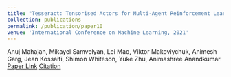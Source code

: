 ```yaml
---
title: "Tesseract: Tensorised Actors for Multi-Agent Reinforcement Learning"
collection: publications
permalink: /publication/paper10
venue: 'International Conference on Machine Learning, 2021'
---
```

Anuj Mahajan, Mikayel Samvelyan, Lei Mao, Viktor Makoviychuk, Animesh Garg, Jean Kossaifi, Shimon Whiteson, Yuke Zhu, Animashree Anandkumar\
[Paper Link](http://anuj-mahajan.github.io/files/tesseract.pdf)    [Citation](/bibtex/paper10.html)
